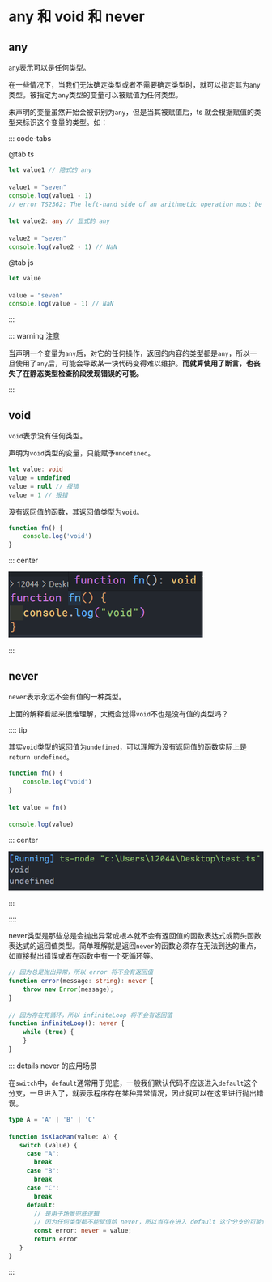 # any 和 void 和 never

## any

`any`表示可以是任何类型。

在一些情况下，当我们无法确定类型或者不需要确定类型时，就可以指定其为`any`类型。被指定为`any`类型的变量可以被赋值为任何类型。

未声明的变量虽然开始会被识别为`any`，但是当其被赋值后，ts 就会根据赋值的类型来标识这个变量的类型。如：

::: code-tabs

@tab ts

```ts
let value1 // 隐式的 any

value1 = "seven"
console.log(value1 - 1)
// error TS2362: The left-hand side of an arithmetic operation must be of type 'any', 'number', 'bigint' or an enum type.

let value2: any // 显式的 any

value2 = "seven"
console.log(value2 - 1) // NaN
```

@tab js

```js
let value

value = "seven"
console.log(value - 1) // NaN
```

:::

::: warning 注意

当声明一个变量为`any`后，对它的任何操作，返回的内容的类型都是`any`，所以一旦使用了`any`后，可能会导致某一块代码变得难以维护。**而就算使用了断言，也丧失了在静态类型检查阶段发现错误的可能。**

:::

## void

`void`表示没有任何类型。

声明为`void`类型的变量，只能赋予`undefined`。

```ts
let value: void
value = undefined
value = null // 报错
value = 1 // 报错
```

没有返回值的函数，其返回值类型为`void`。

```ts
function fn() {
    console.log('void')
}
```

::: center

![image-20230306154755912](./any和void和never.assets/image-20230306154755912.png)

:::

## never

`never`表示永远不会有值的一种类型。

上面的解释看起来很难理解，大概会觉得`void`不也是没有值的类型吗？

:::: tip 

其实`void`类型的返回值为`undefined`，可以理解为没有返回值的函数实际上是`return undefined`。

```ts
function fn() {
	console.log("void")
}

let value = fn()

console.log(value)
```

::: center

![image-20230306155220315](./any和void和never.assets/image-20230306155220315.png)

:::

::::

never类型是那些总是会抛出异常或根本就不会有返回值的函数表达式或箭头函数表达式的返回值类型。简单理解就是返回`never`的函数必须存在无法到达的重点，如直接抛出错误或者在函数中有一个死循环等。

```ts
// 因为总是抛出异常，所以 error 将不会有返回值
function error(message: string): never {
    throw new Error(message);
}

// 因为存在死循环，所以 infiniteLoop 将不会有返回值
function infiniteLoop(): never {
    while (true) {
    }
}
```

::: details never 的应用场景

在`switch`中，`default`通常用于兜底，一般我们默认代码不应该进入`default`这个分支，一旦进入了，就表示程序存在某种异常情况，因此就可以在这里进行抛出错误。

```ts
type A = 'A' | 'B' | 'C' 
 
function isXiaoMan(value: A) {
   switch (value) {
     case "A":
       break 
     case "B":
       break 
     case "C":
       break 
     default:
       // 是用于场景兜底逻辑
       // 因为任何类型都不能赋值给 never，所以当存在进入 default 这个分支的可能性时，ts 就会及时帮我们发现这个问题
       const error: never = value;
       return error
   }
}
```

:::